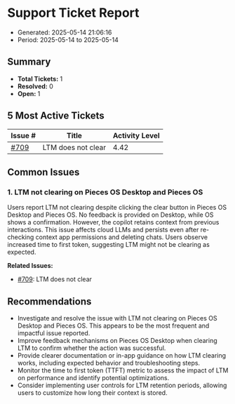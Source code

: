 # Support Ticket Report
- Generated: 2025-05-14 21:06:16
- Period: 2025-05-14 to 2025-05-14

## Summary
- **Total Tickets:** 1
- **Resolved:** 0
- **Open:** 1

## 5 Most Active Tickets
| Issue # | Title | Activity Level |
|---------|-------|----------------|
| [#709](https://github.com/pieces-app/support/issues/709) | LTM does not clear | 4.42 |

## Common Issues
### 1. LTM not clearing on Pieces OS Desktop and Pieces OS
Users report LTM not clearing despite clicking the clear button in Pieces OS Desktop and Pieces OS.  No feedback is provided on Desktop, while OS shows a confirmation. However, the copilot retains context from previous interactions. This issue affects cloud LLMs and persists even after re-checking context app permissions and deleting chats.  Users observe increased time to first token, suggesting LTM might not be clearing as expected.

**Related Issues:**
- [#709](https://github.com/pieces-app/support/issues/709): LTM does not clear


## Recommendations
- Investigate and resolve the issue with LTM not clearing on Pieces OS Desktop and Pieces OS. This appears to be the most frequent and impactful issue reported.
- Improve feedback mechanisms on Pieces OS Desktop when clearing LTM to confirm whether the action was successful.
- Provide clearer documentation or in-app guidance on how LTM clearing works, including expected behavior and troubleshooting steps.
- Monitor the time to first token (TTFT) metric to assess the impact of LTM on performance and identify potential optimizations.
- Consider implementing user controls for LTM retention periods, allowing users to customize how long their context is stored.
